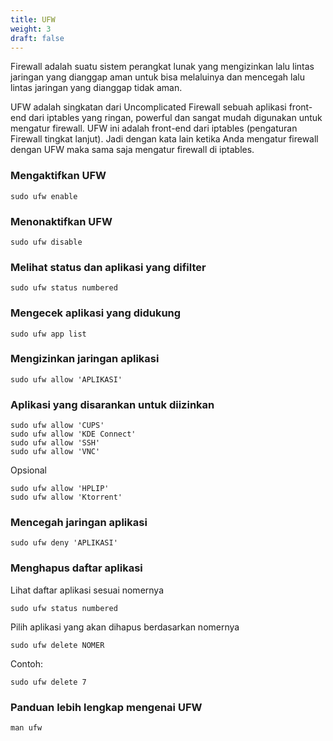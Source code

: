 ```yaml
---
title: UFW
weight: 3
draft: false
---
```


Firewall adalah suatu sistem perangkat lunak yang mengizinkan lalu lintas jaringan yang dianggap aman untuk bisa melaluinya dan mencegah lalu lintas jaringan yang dianggap tidak aman.

UFW adalah singkatan dari Uncomplicated Firewall sebuah aplikasi front-end dari iptables yang ringan, powerful dan sangat mudah digunakan untuk mengatur firewall. UFW ini adalah front-end dari iptables (pengaturan Firewall tingkat lanjut). Jadi dengan kata lain ketika Anda mengatur firewall dengan UFW maka sama saja mengatur firewall di iptables.

### Mengaktifkan UFW

```shell
sudo ufw enable
```

### Menonaktifkan UFW

```shell
sudo ufw disable
```

### Melihat status dan aplikasi yang difilter

```shell
sudo ufw status numbered
```

### Mengecek aplikasi yang didukung

```shell
sudo ufw app list
```

### Mengizinkan jaringan aplikasi

```shell
sudo ufw allow 'APLIKASI'
```

### Aplikasi yang disarankan untuk diizinkan

```shell
sudo ufw allow 'CUPS'
sudo ufw allow 'KDE Connect'
sudo ufw allow 'SSH'
sudo ufw allow 'VNC'
```

Opsional

```shell
sudo ufw allow 'HPLIP'
sudo ufw allow 'Ktorrent'
```

### Mencegah jaringan aplikasi

```shell
sudo ufw deny 'APLIKASI'
```

### Menghapus daftar aplikasi

Lihat daftar aplikasi sesuai nomernya

```shell
sudo ufw status numbered
```

Pilih aplikasi yang akan dihapus berdasarkan nomernya

```shell
sudo ufw delete NOMER
```

Contoh:
```shell
sudo ufw delete 7
```

### Panduan lebih lengkap mengenai UFW

```shell
man ufw
```
